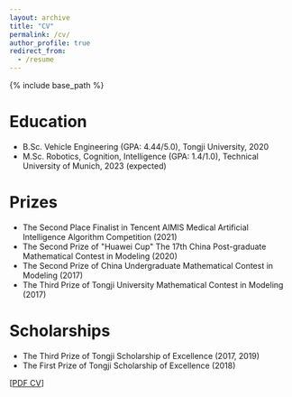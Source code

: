 ```yaml
---
layout: archive
title: "CV"
permalink: /cv/
author_profile: true
redirect_from:
  - /resume
---
```


{% include base_path %}

Education
======
* B.Sc. Vehicle Engineering (GPA: 4.44/5.0), Tongji University, 2020
* M.Sc. Robotics, Cognition, Intelligence (GPA: 1.4/1.0), Technical University of Munich, 2023 (expected)

Prizes
======
* The Second Place Finalist in Tencent AIMIS Medical Artificial Intelligence Algorithm Competition (2021)
* The Second Prize of "Huawei Cup" The 17th China Post-graduate Mathematical Contest in Modeling (2020)
* The Second Prize of China Undergraduate Mathematical Contest in Modeling (2017)
* The Third Prize of Tongji University Mathematical Contest in Modeling (2017)

Scholarships
======
* The Third Prize of Tongji Scholarship of Excellence (2017, 2019)
* The First Prize of Tongji Scholarship of Excellence (2018)

[[PDF CV](http://dylanorange.github.io/files/cv.pdf)]
